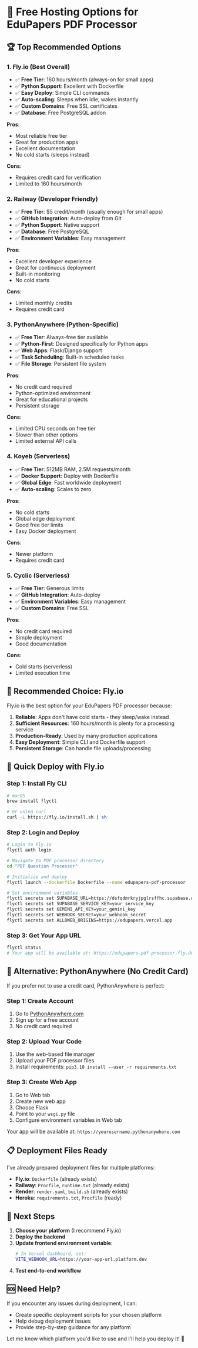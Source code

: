 # 🚀 Free Hosting Options for EduPapers PDF Processor

## 🏆 Top Recommended Options

### 1. **Fly.io** (Best Overall)
- ✅ **Free Tier**: 160 hours/month (always-on for small apps)
- ✅ **Python Support**: Excellent with Dockerfile
- ✅ **Easy Deploy**: Simple CLI commands
- ✅ **Auto-scaling**: Sleeps when idle, wakes instantly
- ✅ **Custom Domains**: Free SSL certificates
- ✅ **Database**: Free PostgreSQL addon

**Pros**: 
- Most reliable free tier
- Great for production apps
- Excellent documentation
- No cold starts (sleeps instead)

**Cons**: 
- Requires credit card for verification
- Limited to 160 hours/month

### 2. **Railway** (Developer Friendly)
- ✅ **Free Tier**: $5 credit/month (usually enough for small apps)
- ✅ **GitHub Integration**: Auto-deploy from Git
- ✅ **Python Support**: Native support
- ✅ **Database**: Free PostgreSQL
- ✅ **Environment Variables**: Easy management

**Pros**: 
- Excellent developer experience
- Great for continuous deployment
- Built-in monitoring
- No cold starts

**Cons**: 
- Limited monthly credits
- Requires credit card

### 3. **PythonAnywhere** (Python-Specific)
- ✅ **Free Tier**: Always-free tier available
- ✅ **Python-First**: Designed specifically for Python apps
- ✅ **Web Apps**: Flask/Django support
- ✅ **Task Scheduling**: Built-in scheduled tasks
- ✅ **File Storage**: Persistent file system

**Pros**: 
- No credit card required
- Python-optimized environment
- Great for educational projects
- Persistent storage

**Cons**: 
- Limited CPU seconds on free tier
- Slower than other options
- Limited external API calls

### 4. **Koyeb** (Serverless)
- ✅ **Free Tier**: 512MB RAM, 2.5M requests/month
- ✅ **Docker Support**: Deploy with Dockerfile
- ✅ **Global Edge**: Fast worldwide deployment
- ✅ **Auto-scaling**: Scales to zero

**Pros**: 
- No cold starts
- Global edge deployment
- Good free tier limits
- Easy Docker deployment

**Cons**: 
- Newer platform
- Requires credit card

### 5. **Cyclic** (Serverless)
- ✅ **Free Tier**: Generous limits
- ✅ **GitHub Integration**: Auto-deploy
- ✅ **Environment Variables**: Easy management
- ✅ **Custom Domains**: Free SSL

**Pros**: 
- No credit card required
- Simple deployment
- Good documentation

**Cons**: 
- Cold starts (serverless)
- Limited execution time

## 🎯 Recommended Choice: **Fly.io**

Fly.io is the best option for your EduPapers PDF processor because:

1. **Reliable**: Apps don't have cold starts - they sleep/wake instead
2. **Sufficient Resources**: 160 hours/month is plenty for a processing service
3. **Production-Ready**: Used by many production applications
4. **Easy Deployment**: Simple CLI and Dockerfile support
5. **Persistent Storage**: Can handle file uploads/processing

## 🚀 Quick Deploy with Fly.io

### Step 1: Install Fly CLI
```bash
# macOS
brew install flyctl

# Or using curl
curl -L https://fly.io/install.sh | sh
```

### Step 2: Login and Deploy
```bash
# Login to Fly.io
flyctl auth login

# Navigate to PDF processor directory
cd "PDF Question Processor"

# Initialize and deploy
flyctl launch --dockerfile Dockerfile --name edupapers-pdf-processor

# Set environment variables
flyctl secrets set SUPABASE_URL=https://dsfqdmrkryjpglrsffhc.supabase.co
flyctl secrets set SUPABASE_SERVICE_KEY=your_service_key
flyctl secrets set GEMINI_API_KEY=your_gemini_key
flyctl secrets set WEBHOOK_SECRET=your_webhook_secret
flyctl secrets set ALLOWED_ORIGINS=https://edupapers.vercel.app
```

### Step 3: Get Your App URL
```bash
flyctl status
# Your app will be available at: https://edupapers-pdf-processor.fly.dev
```

## 🔧 Alternative: PythonAnywhere (No Credit Card)

If you prefer not to use a credit card, PythonAnywhere is perfect:

### Step 1: Create Account
1. Go to [PythonAnywhere.com](https://www.pythonanywhere.com)
2. Sign up for a free account
3. No credit card required

### Step 2: Upload Your Code
1. Use the web-based file manager
2. Upload your PDF processor files
3. Install requirements: `pip3.10 install --user -r requirements.txt`

### Step 3: Create Web App
1. Go to Web tab
2. Create new web app
3. Choose Flask
4. Point to your `wsgi.py` file
5. Configure environment variables in Web tab

Your app will be available at: `https://yourusername.pythonanywhere.com`

## 📋 Deployment Files Ready

I've already prepared deployment files for multiple platforms:

- **Fly.io**: `Dockerfile` (already exists)
- **Railway**: `Procfile`, `runtime.txt` (already exists)
- **Render**: `render.yaml`, `build.sh` (already exists)
- **Heroku**: `requirements.txt`, `Procfile` (ready)

## 🎯 Next Steps

1. **Choose your platform** (I recommend Fly.io)
2. **Deploy the backend**
3. **Update frontend environment variable**:
   ```bash
   # In Vercel dashboard, set:
   VITE_WEBHOOK_URL=https://your-app-url.platform.dev
   ```
4. **Test end-to-end workflow**

## 🆘 Need Help?

If you encounter any issues during deployment, I can:
- Create specific deployment scripts for your chosen platform
- Help debug deployment issues
- Provide step-by-step guidance for any platform

Let me know which platform you'd like to use and I'll help you deploy it! 🚀
